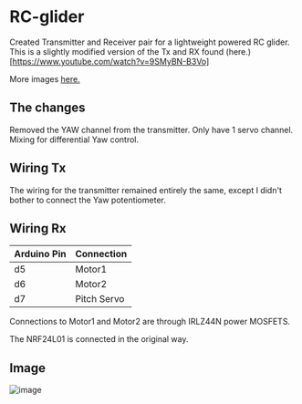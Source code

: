# RC-glider
Created Transmitter and Receiver pair for a lightweight powered RC glider. 
This is a slightly modified version of the Tx and RX found (here.)[https://www.youtube.com/watch?v=9SMyBN-B3Vo]

More images [here.](https://photos.app.goo.gl/gMJk42ySzAyyzqAx9)

## The changes
Removed the YAW channel from the transmitter.
Only have 1 servo channel.
Mixing for differential Yaw control.

## Wiring Tx
The wiring for the transmitter remained entirely the same, except I didn't bother to connect the Yaw potentiometer.

## Wiring Rx
| Arduino Pin | Connection  |
| :--------   | :-------    |
|   d5        | Motor1      |
|   d6        | Motor2      |
|   d7        | Pitch Servo |

Connections to Motor1 and Motor2 are through IRLZ44N power MOSFETS.

The NRF24L01 is connected in the original way.

## Image

![image](https://user-images.githubusercontent.com/90030628/196432373-cfe84476-e6af-4503-9e92-a232af86ec83.png)

